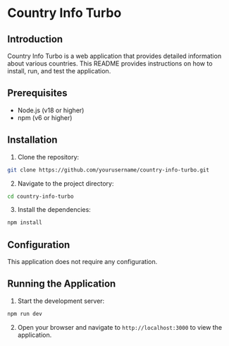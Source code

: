 # Country Info Turbo

## Introduction

Country Info Turbo is a web application that provides detailed information about various countries. This README provides instructions on how to install, run, and test the application.

## Prerequisites

- Node.js (v18 or higher)
- npm (v6 or higher)

## Installation

1. Clone the repository:

```sh
git clone https://github.com/yourusername/country-info-turbo.git
```

2. Navigate to the project directory:

```sh
cd country-info-turbo
```

3. Install the dependencies:

```sh
npm install
```

## Configuration

This application does not require any configuration.

## Running the Application

1. Start the development server:

```sh
npm run dev
```

2. Open your browser and navigate to `http://localhost:3000` to view the application.
